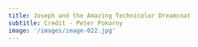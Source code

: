 ```yaml
---
title: Joseph and the Amazing Technicolor Dreamcoat
subtitle: Credit - Peter Pokorny
image: '/images/image-022.jpg'
---
```

